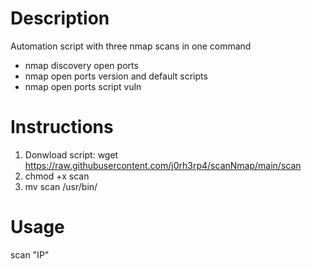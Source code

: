 # Description
Automation script with three nmap scans in one command
- nmap discovery open ports
- nmap open ports version and default scripts
- nmap open ports script vuln

# Instructions
1. Donwload script:
   wget https://raw.githubusercontent.com/j0rh3rp4/scanNmap/main/scan
3. chmod +x scan
4. mv scan /usr/bin/

# Usage
scan "IP"
